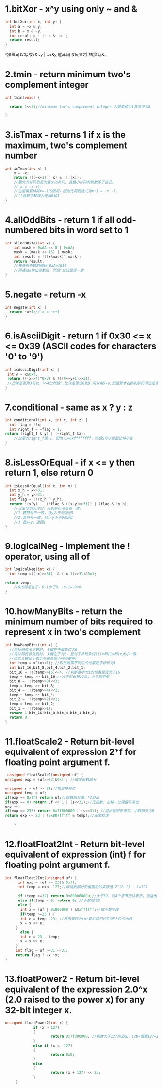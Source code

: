 # 1.bitXor - x^y using only ~ and & 

```c
int bitXor(int x, int y) {
  int a = ~x & y;
  int b = x & ~y;
  int result = ~ (~ a &~ b );
  return result;
}
```

^操纵可以写成x&~y | ~x&y,这再用取反来将|转换为&。

# 2.tmin - return minimum two's complement integer 

``` c 
int tmin(void) {

  return 1<<31;//minimum two's complement integer 为最高位为1其余位为0

}
```

# 3.isTmax - returns 1 if x is the maximum, two's complement number

```c
int isTmax(int x) {
    x = ~x;
    return !((~x+1) ^ x) & (!!(x));
    //最大的补码取反为最小的补码，且最小补码的负数等于自己。
    //-x = ~x +1。
    //这里需要排除x=-1的情况，因为化简表达式为x+1 = -x -1.
    //!!将数字转换为逻辑0和1
}
```

# 4.allOddBits - return 1 if all odd-numbered bits in word set to 1

```c
int allOddBits(int x) {
    int mask = 0xAA << 8 | 0xAA;
    mask = (mask << 16) | mask;
    int result = !((x&mask)^ mask);	  
    return result;
    //先获得奇数的掩码 0xA=1010
    //再通过&取出奇数位，然后^比较是否一致
}
```

# 5.negate - return -x 

``` c
int negate(int x) {
  return ~x+1;//-x = ~x+1
}
```

# 6.isAsciiDigit - return 1 if 0x30 <= x <= 0x39 (ASCII codes for characters '0' to '9')

```c
int isAsciiDigit(int x) {
 int y = x&0xf;
 return !((x>>4)^0x3) & !((9+~y+1)>>31); 
 //比较是否为3可以，>>4位然后^,比较是否位0到9,可以用9-a,然后算术右移判断符号位是否为1
}
```

# 7.conditional - same as x ? y : z 

```c
int conditional(int x, int y, int z) {
  int flag = !!x;
  int right_f = ~flag + 1;  
return (right_f & y) | (~right_f &z);
    //这里的right_f是-1，因为-1=0xffffffff，然后&可以保留比特不变
}
```

# 8.isLessOrEqual - if x <= y  then return 1, else return 0 

```c
int isLessOrEqual(int x, int y) {
  int x_h = x>>31;
  int y_h = y>>31;
  int flag = !!(x_h ^ y_h);
  return !(x^y) |  (!flag & ((x-y)>>31)) | (flag & !y_h);
    //这里分情况讨论，先判断符号是否一致，
    //1.若符号不一致，且y为正则返回1
    //2.若符号一致，且x-y小于0返回1
    //3.若x=y，返回1
}
```

# 9.logicalNeg - implement the ! operator, using all of 

``` c
int logicalNeg(int x) {
  int temp =((~x)>>31)  & ((x-1)>>31)&0x1;  

return temp;
    //0的特定在于，0-1小于0，-0-1=~0<0.
}
```

# 10.howManyBits - return the minimum number of bits required to represent x in   two's complement

```c
int howManyBits(int x) {
  //用补码表示正数时，关键在于最高位为0
  //用补码表示负数时，关键在于为1，且对于补码来说111x和11x和1x大小一致
  //所以关键在于表示与最高位不同的数字。
  int temp = x^(x<<1); //取出最高不同位的位置数字标识为1
  int bit_16,bit_8,bit_4,bit_2,bit_1;
  bit_16 = !!(temp>>16)<<4; //判断数字为1的位置是否大于16
  temp = temp >> bit_16;//大于则右移16位，小于则不用
  bit_8 = !!(temp>>8)<<3;
  temp = temp >> bit_8;
  bit_4 = !!(temp>>4)<<2;
  temp = temp >> bit_4;
  bit_2 = !!(temp>>2)<<1;
  temp = temp >> bit_2;
  bit_1 = !!(temp>>1);
  return 1+bit_16+bit_8+bit_4+bit_1+bit_2;
  return 0;
}
```

# 11.floatScale2 - Return bit-level equivalent of expression 2*f for floating point argument f.

```c
 unsigned floatScale2(unsigned uf) {
unsigned exp = (uf>>23)&0xff; //取出指数部分

unsigned s = uf >> 31;//取出符号位
unsigned temp = uf;
if(exp == 0xff) return uf;//指数部分满，*2溢出
if(exp == 0) return uf << 1 | (s<<31);//无指数，左移一位保留符号位
exp ++;
if(exp == 255) return 0x7f800000 | (s<<31); //溢出返回正无穷，小数部分为0
return exp << 23 | (0x807fffff & temp);//正常处理
 
    }

```

# 12.floatFloat2Int - Return bit-level equivalent of expression (int) f for floating point argument f.

```c
int floatFloat2Int(unsigned uf) {
      int exp = (uf >> 23)& 0xff;
      int temp = exp -127;//取指数部分的偏置后的实际值 2^(8-1) - 1=127
     
      if (temp >=32) return 0x80000000u;//大于32，则4个字节无法表示，则溢出
      else if(temp < 0) return 0; //小数则为0
      else {
       int x = (uf | 0x800000 ) &0xffffff;//取小数字段
       if(temp >=23 ) {
       int e = temp -23; //表示要转为int要右移已经在低23位的小数
       x = x << e;
     }
       else {
       int e = 23 - temp;
       x = x >> e;
     }
     int flag = uf >>31 <<31;
     return flag ? -x :x;
}

```

# 13.floatPower2 - Return bit-level equivalent of the expression 2.0^x (2.0 raised to the power x) for any 32-bit integer x.

``` c
unsigned floatPower2(int x) {
             if (x > 127)
             {
                     return 0x7f800000; //指数大于127则溢出，128+偏置127=255
             }
             else if (x < -127)
             {
                     return 0x0;
             }
             else
             {
                     return (x + 127) << 23;
             }
     }

```

